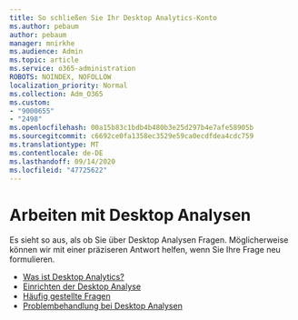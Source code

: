 ```yaml
---
title: So schließen Sie Ihr Desktop Analytics-Konto
ms.author: pebaum
author: pebaum
manager: mnirkhe
ms.audience: Admin
ms.topic: article
ms.service: o365-administration
ROBOTS: NOINDEX, NOFOLLOW
localization_priority: Normal
ms.collection: Adm_O365
ms.custom:
- "9000655"
- "2498"
ms.openlocfilehash: 00a15b83c1bdb4b480b3e25d297b4e7afe58905b
ms.sourcegitcommit: c6692ce0fa1358ec3529e59ca0ecdfdea4cdc759
ms.translationtype: MT
ms.contentlocale: de-DE
ms.lasthandoff: 09/14/2020
ms.locfileid: "47725622"
---
```

# <a name="working-with-desktop-analytics"></a>Arbeiten mit Desktop Analysen

Es sieht so aus, als ob Sie über Desktop Analysen Fragen. Möglicherweise können wir mit einer präziseren Antwort helfen, wenn Sie Ihre Frage neu formulieren.

- [Was ist Desktop Analytics?](https://docs.microsoft.com/configmgr/desktop-analytics/overview)
- [Einrichten der Desktop Analyse](https://docs.microsoft.com/configmgr/desktop-analytics/set-up)
- [Häufig gestellte Fragen](https://docs.microsoft.com/configmgr/desktop-analytics/faq)
- [Problembehandlung bei Desktop Analysen](https://docs.microsoft.com/configmgr/desktop-analytics/troubleshooting)